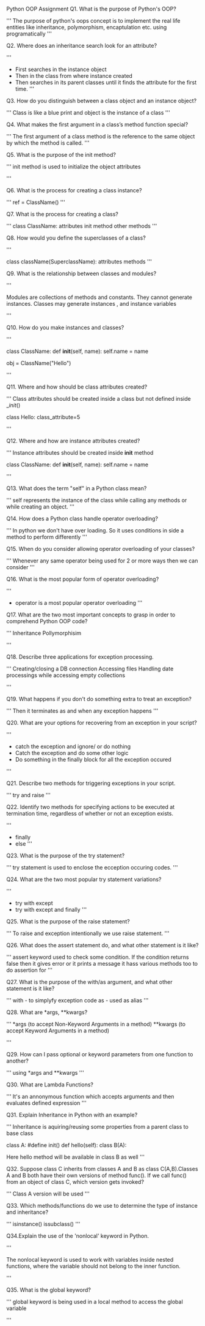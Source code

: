 Python OOP Assignment
Q1. What is the purpose of Python's OOP?

'''
The purpose of python's oops concept is to implement the real life entities like inheritance, polymorphism, encaptulation etc. using programatically
'''

Q2. Where does an inheritance search look for an attribute?

'''
- First searches in the instance object
- Then in the class from where instance created
- Then searches in its parent classes until it finds the attribute for the first time.
'''

Q3. How do you distinguish between a class object and an instance object?

'''
Class is like a blue print and object is the instance of a class
'''

Q4. What makes the first argument in a class’s method function special?

'''
The first argument of a class method is the reference to the same object by which the method is called.
'''

Q5. What is the purpose of the init method?

'''
init method is used to initialize the object attributes

'''

Q6. What is the process for creating a class instance?

'''
ref = ClassName(<arguments >)
'''

Q7. What is the process for creating a class?

'''
class ClassName:
    attributes
    init method
    other methods
'''


Q8. How would you define the superclasses of a class?

'''

class className(SuperclassName):
    attributes
    methods
'''

Q9. What is the relationship between classes and modules?

'''

Modules are collections of methods and constants. They cannot generate instances. 
Classes may generate instances , and instance variables

'''

Q10. How do you make instances and classes?

'''

class ClassName:
    def __init__(self, name):
        self.name = name

obj = ClassName("Hello")


'''


Q11. Where and how should be class attributes created?

'''
Class attributes should be created inside a class but not defined inside __init_()

class Hello:
    class_attribute=5

'''


Q12. Where and how are instance attributes created?

'''
Instance attributes should be created inside __init__ method

class ClassName:
    def __init__(self, name):
        self.name = name

'''

Q13. What does the term "self" in a Python class mean?

'''
self represents the instance of the class while calling any methods or while creating an object.
'''

Q14. How does a Python class handle operator overloading?

'''
In python we don't have over loading. So it uses conditions in side a method to perform differently
'''

Q15. When do you consider allowing operator overloading of your classes?

''' 
Whenever any same operator being used for 2 or more ways then we can consider
'''

Q16. What is the most popular form of operator overloading?

''' 
+ operator is a most popular operator overloading
'''

Q17. What are the two most important concepts to grasp in order to comprehend Python OOP code?

'''
Inheritance
Pollymorphisim

'''

Q18. Describe three applications for exception processing.

'''
Creating/closing a DB connection
Accessing files
Handling date processings
while accessing empty collections

'''

Q19. What happens if you don't do something extra to treat an exception?

''' 
Then it terminates as and when any exception happens
'''

Q20. What are your options for recovering from an exception in your script?

'''
- catch the exception and ignore/ or do nothing
- Catch the exception and do some other logic
- Do something in the finally block for all the exception occured

'''

Q21. Describe two methods for triggering exceptions in your script.

''' 
try and raise
'''

Q22. Identify two methods for specifying actions to be executed at termination time, regardless of whether or not an exception exists.

''' 
- finally
- else
'''

Q23. What is the purpose of the try statement?

'''
try statement is used to enclose the ecception occuring codes.
'''

Q24. What are the two most popular try statement variations?

'''
- try with except
- try with except  and finally
'''

Q25. What is the purpose of the raise statement?

''' 
To raise and exception intentionally we use raise statement.
'''



Q26. What does the assert statement do, and what other statement is it like?

''' 
assert keyword used to check some condition. If the condition returns false then it gives error or it prints a message
it hass various methods too to do assertion for
'''

Q27. What is the purpose of the with/as argument, and what other statement is it like?

''' 
with - to simplyfy exception code
as - used as alias
'''

Q28. What are *args, **kwargs?

''' 
*args (to accept Non-Keyword Arguments in a method)
**kwargs (to accept Keyword Arguments in a method)

'''

Q29. How can I pass optional or keyword parameters from one function to another?

''' 
using *args and **kwargs
'''

Q30. What are Lambda Functions?

''' 
It's an annonymous function which accepts arguments and then evaluates defined expression
'''

Q31. Explain Inheritance in Python with an example?

''' 
Inheritance is aquiring/reusing some properties from a parent class to base class

class A:
    #define init()
    def hello(self):
class B(A):


Here hello method will be available in class B as well
'''

Q32. Suppose class C inherits from classes A and B as class C(A,B).Classes A and B both have their own versions of method func(). If we call func() from an object of class C, which version gets invoked?

''' 
Class A version will be used
'''

Q33. Which methods/functions do we use to determine the type of instance and inheritance?

''' 
isinstance()
issubclass()
'''

Q34.Explain the use of the 'nonlocal' keyword in Python.

''' 

The nonlocal keyword is used to work with variables inside nested functions, where the variable should not belong to the inner function.

'''


Q35. What is the global keyword?

''' 
global keyword is being used  in a local method to access the global variable

'''
